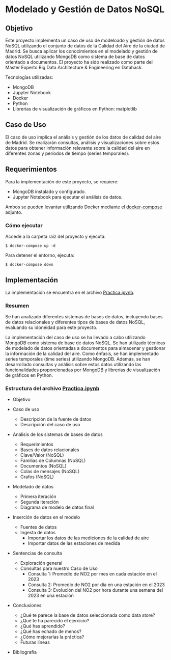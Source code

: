 # Modelado y Gestión de Datos NoSQL

## Objetivo

Este proyecto implementa un caso de uso de modeloado y gestión de datos NoSQL utilizando el conjunto de datos de la Calidad del Aire de la ciudad de Madrid. Se busca aplicar los conocimientos en el modelado y gestión de datos NoSQL utilizando MongoDB como sistema de base de datos orientado a documentos. El proyecto ha sido realizado como parte del Máster Experto Big Data Architecture & Engineering en Datahack.

Tecnologías utilizadas:
- MongoDB
- Jupyter Notebook
- Docker
- Python
- Librerías de visualización de gráficos en Python: matplotlib

## Caso de Uso

El caso de uso implica el análisis y gestión de los datos de calidad del aire de Madrid. Se realizarán consultas, análisis y visualizaciones sobre estos datos para obtener información relevante sobre la calidad del aire en diferentes zonas y períodos de tiempo (series temporales).

## Requerimientos

Para la implementación de este proyecto, se requiere:

- MongoDB instalado y configurado.
- Jupyter Notebook para ejecutar el análisis de datos.

Ambos se pueden levantar utilizando Docker mediante el [docker-compose](docker-compose.yaml) adjunto.

### Cómo ejecutar
Accede a la carpeta raíz del proyecto y ejecuta:
```
$ docker-compose up -d
```

Para detener el entorno, ejecuta:
```
$ docker-compose down
```

## Implementación
La implementación se encuentra en el archivo [Practica.ipynb](Practica.ipynb). 

### Resumen
Se han analizado diferentes sistemas de bases de datos, incluyendo bases de datos relacionales y diferentes tipos de bases de datos NoSQL, evaluando su idoneidad para este proyecto.

La implementación del caso de uso se ha llevado a cabo utilizando MongoDB como sistema de base de datos NoSQL. Se han utilizado técnicas de modelado de datos orientadas a documentos para almacenar y gestionar la información de la calidad del aire. Como énfasis, se han implementado series temporales (time series) utilizando MongoDB. Además, se han desarrollado consultas y análisis sobre estos datos utilizando las funcionalidades proporcionadas por MongoDB y librerías de visualización de gráficos en Python.


### Estructura del archivo [Practica.ipynb](Practica.ipynb)

- Objetivo
- Caso de uso
  - Descripción de la fuente de datos
  - Descripción del caso de uso
- Análisis de los sistemas de bases de datos
  - Requerimientos
  - Bases de datos relacionales
  - Clave/Valor (NoSQL)
  - Familias de Columnas (NoSQL)
  - Documentos (NoSQL)
  - Colas de mensajes (NoSQL)
  - Grafos (NoSQL)
- Modelado de datos
  - Primera iteración
  - Segunda iteración
  - Diagrama de modelo de datos final
- Inserción de datos en el modelo
  - Fuentes de datos
  - Ingesta de datos
    - Importar los datos de las mediciones de la calidad de aire
    - Importar datos de las estaciones de medida

- Sentencias de consulta
  - Exploración general
  - Consultas para nuestro Caso de Uso
    - Consulta 1: Promedio de NO2 por mes en cada estación en el 2023
    - Consulta 2: Promedio de NO2 por día en una estación en el 2023
    - Consulta 3: Evolución del NO2 por hora durante una semana del 2023 en una estación

- Conclusiones
  - ¿Qué te parece la base de datos seleccionada como data store?
  - ¿Qué te ha parecido el ejercicio?
  - ¿Qué has aprendido?
  - ¿Qué has echado de menos?
  - ¿Cómo mejorarías la práctica?
  - Futuras líneas

- Bibliografía

